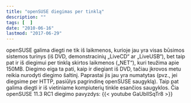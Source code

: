 ```yaml
---
title: "openSUSE diegimas per tinklą"
description: ""
tags: [  ]
date: "2010-06-16"
lastmod: "2017-06-29"
---
```

openSUSE galima diegti ne tik iš laikmenos, kurioje jau yra visas būsimos sistemos turinys (iš DVD, demonstracinių „LiveCD“ ar „LiveUSB“), bet taip pat ir iš diegimui per tinklą skirtos laikmenos („NET“), kuri teužima apie 150MB. Diegimo eiga ta pati, kaip ir diegiant iš DVD, tačiau įkrovos metu reikia nurodyti diegimo šaltinį. Paprastai jis jau yra numatytas (pvz., jei diegsime per HTTP, pasiūlys pagrindinę openSUSE saugyklą). Taip pat galima diegti ir iš vietiniame kompiuterių tinkle esančios saugyklos. Čia openSUSE 11.3 RC1 diegimo pavyzdys: 
{{< youtube GaUbIlSqTr8 >}}

